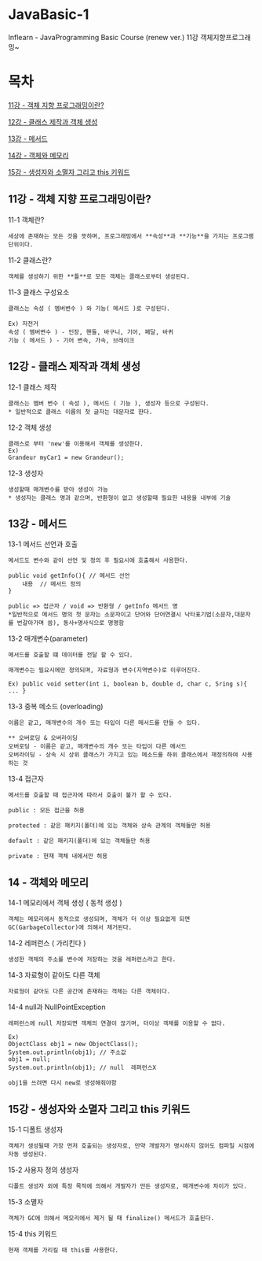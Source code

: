 # JavaBasic-1
Inflearn - JavaProgramming Basic Course (renew ver.) 11강 객체지향프로그래밍~

목차 
====

[11강 - 객체 지향 프로그래밍이란?](#11강---객체-지향-프로그래밍이란?)

[12강 - 클래스 제작과 객체 생성](#12강---클래스-제작과-객체-생성)

[13강 - 메서드](#13강---메서드)

[14강 - 객체와 메모리](#14---객체와-메모리)

[15강 - 생성자와 소멸자 그리고 this 키워드](#15강---생성자와-소멸자-그리고-this-키워드)


11강 - 객체 지향 프로그래밍이란?
-----------------

11-1 객체란?

`````
세상에 존재하는 모든 것을 뜻하며, 프로그래밍에서 **속성**과 **기능**을 가지는 프로그램 단위이다.
`````

11-2 클래스란?
`````
객체를 생성하기 위한 **틀**로 모든 객체는 클래스로부터 생성된다.
`````

11-3 클래스 구성요소
`````
클래스는 속성 ( 멤버변수 ) 와 기능( 메서드 )로 구성된다.

Ex) 자전거
속성 ( 멤버변수 ) - 인장, 핸들, 바구니, 기어, 페달, 바퀴
기능 ( 메서드 ) - 기어 변속, 가속, 브레이크
`````

12강 - 클래스 제작과 객체 생성
--------------

12-1 클래스 제작
`````
클래스는 멤버 변수 ( 속성 ), 메서드 ( 기능 ), 생성자 등으로 구성된다.
* 일반적으로 클래스 이름의 첫 글자는 대문자로 한다.
`````

12-2 객체 생성
`````
클래스로 부터 'new'를 이용해서 객체를 생성한다.
Ex) 
Grandeur myCar1 = new Grandeur();
`````
12-3 생성자
`````
생성할때 매개변수를 받아 생성이 가능
* 생성자는 클래스 명과 같으며, 반환형이 없고 생성할때 필요한 내용을 내부에 기술
`````

13강 - 메서드
-------

13-1 메서드 선언과 호출
`````
메서드도 변수와 같이 선언 및 정의 후 필요시에 호출해서 사용한다.

public void getInfo(){ // 메서드 선언
	내용	// 메서드 정의
}

public => 접근자 / void => 반환형 / getInfo 메서드 명
*일반적으로 메서드 명의 첫 문자는 소문자이고 단어와 단어연결시 낙타표기법(소문자,대문자를 번갈아가며 씀), 동사+명사식으로 명명함
`````

13-2 매개변수(parameter)
`````
메서드를 호출할 떄 데이터를 전달 할 수 있다.

매개변수는 필요시에만 정의되며, 자료형과 변수(지역변수)로 이루어진다.

Ex) public void setter(int i, boolean b, double d, char c, Sring s){ ... }
`````

13-3 중복 메소드 (overloading)
`````
이름은 같고, 매개변수의 개수 또는 타입이 다른 메서드를 만들 수 있다.

** 오버로딩 & 오버라이딩
오버로딩 - 이름은 같고, 매개변수의 개수 또는 타입이 다른 메서드
오버라이딩 - 상속 시 상위 클래스가 가지고 있는 메소드를 하위 클래스에서 재정의하여 사용하는 것
`````

13-4 접근자
`````
메서드를 호출할 때 접근자에 따라서 호출이 불가 할 수 있다.

public : 모든 접근을 허용

protected : 같은 패키지(폴더)에 있는 객체와 상속 관계의 객체들만 허용

default : 같은 패키지(폴더)에 있는 객체들만 허용

private : 현재 객체 내에서만 허용
`````

14 - 객체와 메모리
-------

14-1 메모리에서 객체 생성 ( 동적 생성 )
`````
객체는 메모리에서 동적으로 생성되며, 객체가 더 이상 필요없게 되면 GC(GarbageCollector)에 의해서 제거된다.
`````

14-2 레퍼런스 ( 가리킨다 )
`````
생성한 객체의 주소를 변수에 저장하는 것을 레퍼런스라고 한다.
`````

14-3 자료형이 같아도 다른 객체 
`````
자료형이 같아도 다른 공간에 존재하는 객체는 다른 객체이다.
`````

14-4 null과 NullPointException
`````
레퍼런스에 null 저장되면 객체의 연결이 끊기며, 더이상 객체를 이용할 수 없다.

Ex)
ObjectClass obj1 = new ObjectClass();
System.out.println(obj1); // 주소값
obj1 = null;
System.out.println(obj1); // null  레퍼런스X

obj1을 쓰려면 다시 new로 생성해줘야함
`````

15강 - 생성자와 소멸자 그리고 this 키워드
------------

15-1 디폴트 생성자
`````
객체가 생성될때 가장 먼저 호출되는 생성자로, 만약 개발자가 명시하지 않아도 컴파일 시점에 자동 생성된다.
`````
15-2 사용자 정의 생성자
`````
디폴트 생성자 외에 특정 목적에 의해서 개발자가 만든 생성자로, 매개변수에 차이가 있다.
`````
15-3 소멸자
`````
객체가 GC에 의해서 메모리에서 제거 될 때 finalize() 메서드가 호출된다.
`````
15-4 this 키워드
`````
현재 객체를 가리킬 때 this를 사용한다.
`````
